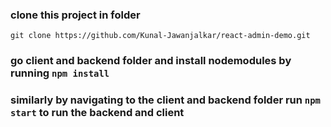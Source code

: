 ### clone this project in folder
`git clone https://github.com/Kunal-Jawanjalkar/react-admin-demo.git`

### go client and backend folder and install nodemodules by running `npm install`
### similarly by navigating to the client and backend folder run `npm start` to run the backend and client
